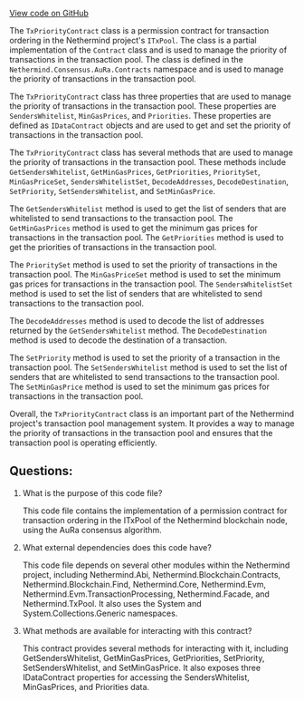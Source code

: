 [View code on GitHub](https://github.com/NethermindEth/nethermind/src/Nethermind/Nethermind.Consensus.AuRa/Contracts/TxPriorityContract.cs)

The `TxPriorityContract` class is a permission contract for transaction ordering in the Nethermind project's `ITxPool`. The class is a partial implementation of the `Contract` class and is used to manage the priority of transactions in the transaction pool. The class is defined in the `Nethermind.Consensus.AuRa.Contracts` namespace and is used to manage the priority of transactions in the transaction pool.

The `TxPriorityContract` class has three properties that are used to manage the priority of transactions in the transaction pool. These properties are `SendersWhitelist`, `MinGasPrices`, and `Priorities`. These properties are defined as `IDataContract` objects and are used to get and set the priority of transactions in the transaction pool.

The `TxPriorityContract` class has several methods that are used to manage the priority of transactions in the transaction pool. These methods include `GetSendersWhitelist`, `GetMinGasPrices`, `GetPriorities`, `PrioritySet`, `MinGasPriceSet`, `SendersWhitelistSet`, `DecodeAddresses`, `DecodeDestination`, `SetPriority`, `SetSendersWhitelist`, and `SetMinGasPrice`.

The `GetSendersWhitelist` method is used to get the list of senders that are whitelisted to send transactions to the transaction pool. The `GetMinGasPrices` method is used to get the minimum gas prices for transactions in the transaction pool. The `GetPriorities` method is used to get the priorities of transactions in the transaction pool.

The `PrioritySet` method is used to set the priority of transactions in the transaction pool. The `MinGasPriceSet` method is used to set the minimum gas prices for transactions in the transaction pool. The `SendersWhitelistSet` method is used to set the list of senders that are whitelisted to send transactions to the transaction pool.

The `DecodeAddresses` method is used to decode the list of addresses returned by the `GetSendersWhitelist` method. The `DecodeDestination` method is used to decode the destination of a transaction.

The `SetPriority` method is used to set the priority of a transaction in the transaction pool. The `SetSendersWhitelist` method is used to set the list of senders that are whitelisted to send transactions to the transaction pool. The `SetMinGasPrice` method is used to set the minimum gas prices for transactions in the transaction pool.

Overall, the `TxPriorityContract` class is an important part of the Nethermind project's transaction pool management system. It provides a way to manage the priority of transactions in the transaction pool and ensures that the transaction pool is operating efficiently.
## Questions: 
 1. What is the purpose of this code file?
    
    This code file contains the implementation of a permission contract for transaction ordering in the ITxPool of the Nethermind blockchain node, using the AuRa consensus algorithm. 

2. What external dependencies does this code have?
    
    This code file depends on several other modules within the Nethermind project, including Nethermind.Abi, Nethermind.Blockchain.Contracts, Nethermind.Blockchain.Find, Nethermind.Core, Nethermind.Evm, Nethermind.Evm.TransactionProcessing, Nethermind.Facade, and Nethermind.TxPool. It also uses the System and System.Collections.Generic namespaces.

3. What methods are available for interacting with this contract?
    
    This contract provides several methods for interacting with it, including GetSendersWhitelist, GetMinGasPrices, GetPriorities, SetPriority, SetSendersWhitelist, and SetMinGasPrice. It also exposes three IDataContract properties for accessing the SendersWhitelist, MinGasPrices, and Priorities data.